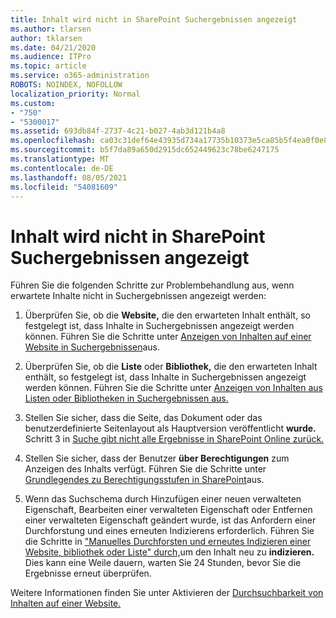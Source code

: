 ```yaml
---
title: Inhalt wird nicht in SharePoint Suchergebnissen angezeigt
ms.author: tlarsen
author: tklarsen
ms.date: 04/21/2020
ms.audience: ITPro
ms.topic: article
ms.service: o365-administration
ROBOTS: NOINDEX, NOFOLLOW
localization_priority: Normal
ms.custom:
- "750"
- "5300017"
ms.assetid: 693db84f-2737-4c21-b027-4ab3d121b4a8
ms.openlocfilehash: ca03c31def64e43935d734a17735b10373e5ca85b5f4ea0f0e886b9ea39884cd
ms.sourcegitcommit: b5f7da89a650d2915dc652449623c78be6247175
ms.translationtype: MT
ms.contentlocale: de-DE
ms.lasthandoff: 08/05/2021
ms.locfileid: "54081609"
---
```

# <a name="content-doesnt-appear-in-sharepoint-search-results"></a>Inhalt wird nicht in SharePoint Suchergebnissen angezeigt

Führen Sie die folgenden Schritte zur Problembehandlung aus, wenn erwartete Inhalte nicht in Suchergebnissen angezeigt werden:
  
1. Überprüfen Sie, ob die **Website,** die den erwarteten Inhalt enthält, so festgelegt ist, dass Inhalte in Suchergebnissen angezeigt werden können. Führen Sie die Schritte unter [Anzeigen von Inhalten auf einer Website in Suchergebnissen](https://docs.microsoft.com/sharepoint/make-site-content-searchable#show-content-on-a-site-in-search-results)aus.

2. Überprüfen Sie, ob die **Liste** oder **Bibliothek,** die den erwarteten Inhalt enthält, so festgelegt ist, dass Inhalte in Suchergebnissen angezeigt werden können. Führen Sie die Schritte unter [Anzeigen von Inhalten aus Listen oder Bibliotheken in Suchergebnissen aus.](https://docs.microsoft.com/sharepoint/make-site-content-searchable#show-content-from-lists-or-libraries-in-search-results)

3. Stellen Sie sicher, dass die Seite, das Dokument oder das benutzerdefinierte Seitenlayout als Hauptversion veröffentlicht **wurde.** Schritt 3 in [Suche gibt nicht alle Ergebnisse in SharePoint Online zurück.](https://go.microsoft.com/fwlink/?linkid=874525)

4. Stellen Sie sicher, dass der Benutzer **über Berechtigungen** zum Anzeigen des Inhalts verfügt. Führen Sie die Schritte unter [Grundlegendes zu Berechtigungsstufen in SharePoint](https://docs.microsoft.com/sharepoint/understanding-permission-levels)aus.
    
5. Wenn das Suchschema durch Hinzufügen einer neuen verwalteten Eigenschaft, Bearbeiten einer verwalteten Eigenschaft oder Entfernen einer verwalteten Eigenschaft geändert wurde, ist das Anfordern einer Durchforstung und eines erneuten Indizierens erforderlich. Führen Sie die Schritte in ["Manuelles Durchforsten und erneutes Indizieren einer Website, bibliothek oder Liste" durch,](https://docs.microsoft.com/sharepoint/crawl-site-content)um den Inhalt neu zu **indizieren.** Dies kann eine Weile dauern, warten Sie 24 Stunden, bevor Sie die Ergebnisse erneut überprüfen.

Weitere Informationen finden Sie unter Aktivieren der [Durchsuchbarkeit von Inhalten auf einer Website.](https://docs.microsoft.com/sharepoint/make-site-content-searchable) 
  
